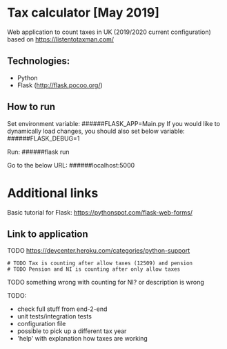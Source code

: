 # Tax calculator [May 2019]

Web application to count taxes in UK (2019/2020 current configuration) based on https://listentotaxman.com/

## Technologies:
- Python
- Flask (http://flask.pocoo.org/)

## How to run

Set environment variable:
######FLASK_APP=Main.py
If you would like to dynamically load changes, you should also set below variable:
######FLASK_DEBUG=1

Run:
######flask run

Go to the below URL:
######localhost:5000

# Additional links
Basic tutorial for Flask:
https://pythonspot.com/flask-web-forms/

## Link to application
TODO https://devcenter.heroku.com/categories/python-support

    # TODO Tax is counting after allow taxes (12509) and pension
    # TODO Pension and NI is counting after only allow taxes

TODO something wrong with counting for NI? or description is wrong

TODO:
- check full stuff from end-2-end
- unit tests/integration tests
- configuration file
- possible to pick up a different tax year
- 'help' with explanation how taxes are working